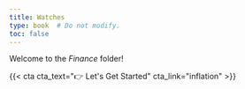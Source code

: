 ```yaml
---
title: Watches
type: book  # Do not modify.
toc: false
---
```


Welcome to the _Finance_ folder!

{{< cta cta_text="👉 Let's Get Started" cta_link="inflation" >}}


